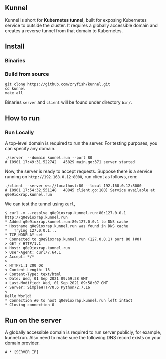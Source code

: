## Kunnel
Kunnel is short for **Kubernetes tunnel**, built for exposing Kubernetes service to outside the cluster. It requires a globally accessible domain and creates a reverse tunnel from that domain to Kubernetes.

## Install

### Binaries

### Build from source
```
git clone https://github.com/zryfish/kunnel.git
cd kunnel
make all
```
Binaries `server` and `client` will be found under directory `bin/`.

## How to run
### Run Locally
A top-level domain is required to run the server. For testing purposes, you can specify any domain.
```shell
./server  --domain kunnel.run --port 80
# I0901 17:49:31.522742   45829 main.go:37] server started
```

Now, the server is ready to accept requests. Suppose there is a service running on `http://192.168.0.12:8000`, run client as follows, rem:
```shell
./client --server ws://localhost:80 --local 192.168.0.12:8000
# I0901 17:54:32.551148   48845 client.go:180] Service available at q0e9ioxrap.kunnel.run
```

We can test the tunnel using `curl`, 
```
$ curl -v --resolve q0e9ioxrap.kunnel.run:80:127.0.0.1 http://q0e9ioxrap.kunnel.run
* Added q0e9ioxrap.kunnel.run:80:127.0.0.1 to DNS cache
* Hostname q0e9ioxrap.kunnel.run was found in DNS cache
*   Trying 127.0.0.1...
* TCP_NODELAY set
* Connected to q0e9ioxrap.kunnel.run (127.0.0.1) port 80 (#0)
> GET / HTTP/1.1
> Host: q0e9ioxrap.kunnel.run
> User-Agent: curl/7.64.1
> Accept: */*
>
< HTTP/1.1 200 OK
< Content-Length: 13
< Content-Type: text/html
< Date: Wed, 01 Sep 2021 09:59:28 GMT
< Last-Modified: Wed, 01 Sep 2021 09:58:07 GMT
< Server: SimpleHTTP/0.6 Python/2.7.16
<
Hello World!
* Connection #0 to host q0e9ioxrap.kunnel.run left intact
* Closing connection 0
```

## Run on the server
A globally accessible domain is required to run server publicly, for example, kunnel.run. Also need to make sure the following DNS record exists on your domain provider.
```
A * [SERVER IP]
```
